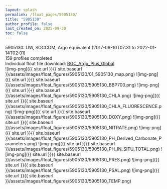 ```yaml
---
layout: splash
permalink: /float_pages/5905130/
title: "5905130"
author_profile: false
last_created_on: 2025-09-30
toc: false
---
```

 
5905130: UW, SOCCOM, Argo equivalent (2017-09-10T07:31 to 2022-01-14T02:01)\
159 profiles completed\
Individual float file download: [BGC_Argo_Plus_Global](https://ftp.soest.hawaii.edu/bgc_argo_plus/Individual_Floats/outliers_removed/5905130_Sprof_processed.nc)\
![img-png]({{ site.url }}{{ site.baseurl }}/assets/images/float_figures/5905130/01_5905130_map.png)
![img-png]({{ site.url }}{{ site.baseurl }}/assets/images/float_figures/5905130/5905130_BBP700.png)
![img-png]({{ site.url }}{{ site.baseurl }}/assets/images/float_figures/5905130/5905130_CHLA.png)
![img-png]({{ site.url }}{{ site.baseurl }}/assets/images/float_figures/5905130/5905130_CHLA_FLUORESCENCE.png)
![img-png]({{ site.url }}{{ site.baseurl }}/assets/images/float_figures/5905130/5905130_DOXY.png)
![img-png]({{ site.url }}{{ site.baseurl }}/assets/images/float_figures/5905130/5905130_NITRATE.png)
![img-png]({{ site.url }}{{ site.baseurl }}/assets/images/float_figures/5905130/5905130_PH_Derived_Carbonate_Parameters.png)
![img-png]({{ site.url }}{{ site.baseurl }}/assets/images/float_figures/5905130/5905130_PH_IN_SITU_TOTAL.png)
![img-png]({{ site.url }}{{ site.baseurl }}/assets/images/float_figures/5905130/5905130_PRES.png)
![img-png]({{ site.url }}{{ site.baseurl }}/assets/images/float_figures/5905130/5905130_PSAL.png)
![img-png]({{ site.url }}{{ site.baseurl }}/assets/images/float_figures/5905130/5905130_TEMP.png)
